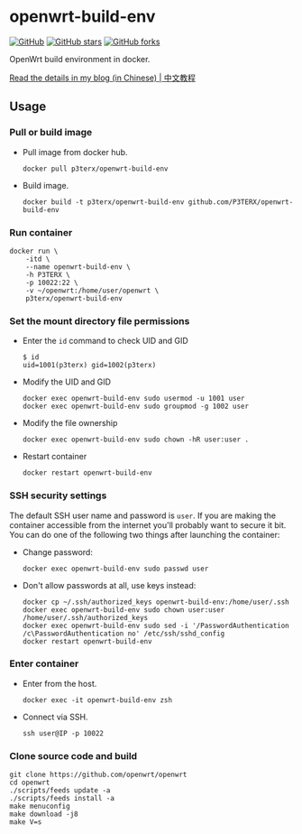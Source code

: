 # openwrt-build-env

[![GitHub](https://img.shields.io/github/license/mashape/apistatus.svg?style=flat-square)](https://github.com/P3TERX/openwrt-build-env/blob/master/LICENSE)
[![GitHub stars](https://img.shields.io/github/stars/P3TERX/openwrt-build-env.svg?style=flat-square&label=Stars)](https://github.com/P3TERX/openwrt-build-env/stargazers)
[![GitHub forks](https://img.shields.io/github/forks/P3TERX/openwrt-build-env.svg?style=flat-square&label=Fork)](https://github.com/P3TERX/openwrt-build-env/fork)

OpenWrt build environment in docker.

[Read the details in my blog (in Chinese) | 中文教程](https://p3terx.com/archives/build-openwrt-with-docker.html)

## Usage

### Pull or build image

- Pull image from docker hub.
  
  ```shell
  docker pull p3terx/openwrt-build-env
  ```

- Build image.
  
  ```shell
  docker build -t p3terx/openwrt-build-env github.com/P3TERX/openwrt-build-env
  ```

### Run container

```shell
docker run \
    -itd \
    --name openwrt-build-env \
    -h P3TERX \
    -p 10022:22 \
    -v ~/openwrt:/home/user/openwrt \
    p3terx/openwrt-build-env
```

### Set the mount directory file permissions

- Enter the `id` command to check UID and GID
  
  ```shell
  $ id
  uid=1001(p3terx) gid=1002(p3terx)
  ```

- Modify the UID and GID
  
  ```shell
  docker exec openwrt-build-env sudo usermod -u 1001 user
  docker exec openwrt-build-env sudo groupmod -g 1002 user
  ```

- Modify the file ownership
  
  ```shell
  docker exec openwrt-build-env sudo chown -hR user:user .
  ```

- Restart container
  
  ```shell
  docker restart openwrt-build-env
  ```
  
  

### SSH security settings

The default SSH user name and password is `user`. If you are making the container accessible from the internet you'll probably want to secure it bit. You can do one of the following two things after launching the container:

- Change password:
  
  ```shell
  docker exec openwrt-build-env sudo passwd user
  ```

- Don't allow passwords at all, use keys instead:
  
  ```shell
  docker cp ~/.ssh/authorized_keys openwrt-build-env:/home/user/.ssh
  docker exec openwrt-build-env sudo chown user:user /home/user/.ssh/authorized_keys
  docker exec openwrt-build-env sudo sed -i '/PasswordAuthentication /c\PasswordAuthentication no' /etc/ssh/sshd_config
  docker restart openwrt-build-env
  ```

### Enter container

- Enter from the host.
  
  ```shell
  docker exec -it openwrt-build-env zsh
  ```

- Connect via SSH.
  
  ```shell
  ssh user@IP -p 10022
  ```

### Clone source code and build

```shell
git clone https://github.com/openwrt/openwrt
cd openwrt
./scripts/feeds update -a
./scripts/feeds install -a
make menuconfig
make download -j8
make V=s
```
